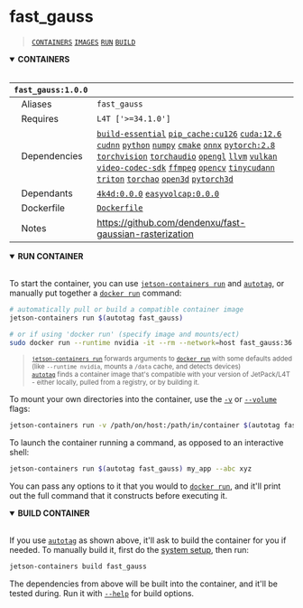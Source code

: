 # fast_gauss

> [`CONTAINERS`](#user-content-containers) [`IMAGES`](#user-content-images) [`RUN`](#user-content-run) [`BUILD`](#user-content-build)

<details open>
<summary><b><a id="containers">CONTAINERS</a></b></summary>
<br>

| **`fast_gauss:1.0.0`** | |
| :-- | :-- |
| &nbsp;&nbsp;&nbsp;Aliases | `fast_gauss` |
| &nbsp;&nbsp;&nbsp;Requires | `L4T ['>=34.1.0']` |
| &nbsp;&nbsp;&nbsp;Dependencies | [`build-essential`](/packages/build/build-essential) [`pip_cache:cu126`](/packages/cuda/cuda) [`cuda:12.6`](/packages/cuda/cuda) [`cudnn`](/packages/cuda/cudnn) [`python`](/packages/build/python) [`numpy`](/packages/numeric/numpy) [`cmake`](/packages/build/cmake/cmake_pip) [`onnx`](/packages/ml/onnx) [`pytorch:2.8`](/packages/pytorch) [`torchvision`](/packages/pytorch/torchvision) [`torchaudio`](/packages/pytorch/torchaudio) [`opengl`](/packages/multimedia/opengl) [`llvm`](/packages/build/llvm) [`vulkan`](/packages/multimedia/vulkan) [`video-codec-sdk`](/packages/multimedia/video-codec-sdk) [`ffmpeg`](/packages/multimedia/ffmpeg) [`opencv`](/packages/cv/opencv) [`tinycudann`](/packages/3d/3dvision/tinycudann) [`triton`](/packages/ml/triton) [`torchao`](/packages/pytorch/torchao) [`open3d`](/packages/3d/3dvision/open3d) [`pytorch3d`](/packages/pytorch/torch3d) |
| &nbsp;&nbsp;&nbsp;Dependants | [`4k4d:0.0.0`](/packages/3d/gaussian_splatting/4k4d) [`easyvolcap:0.0.0`](/packages/3d/gaussian_splatting/easyvolcap) |
| &nbsp;&nbsp;&nbsp;Dockerfile | [`Dockerfile`](Dockerfile) |
| &nbsp;&nbsp;&nbsp;Notes | https://github.com/dendenxu/fast-gaussian-rasterization |

</details>

<details open>
<summary><b><a id="run">RUN CONTAINER</a></b></summary>
<br>

To start the container, you can use [`jetson-containers run`](/docs/run.md) and [`autotag`](/docs/run.md#autotag), or manually put together a [`docker run`](https://docs.docker.com/engine/reference/commandline/run/) command:
```bash
# automatically pull or build a compatible container image
jetson-containers run $(autotag fast_gauss)

# or if using 'docker run' (specify image and mounts/ect)
sudo docker run --runtime nvidia -it --rm --network=host fast_gauss:36.4.0

```
> <sup>[`jetson-containers run`](/docs/run.md) forwards arguments to [`docker run`](https://docs.docker.com/engine/reference/commandline/run/) with some defaults added (like `--runtime nvidia`, mounts a `/data` cache, and detects devices)</sup><br>
> <sup>[`autotag`](/docs/run.md#autotag) finds a container image that's compatible with your version of JetPack/L4T - either locally, pulled from a registry, or by building it.</sup>

To mount your own directories into the container, use the [`-v`](https://docs.docker.com/engine/reference/commandline/run/#volume) or [`--volume`](https://docs.docker.com/engine/reference/commandline/run/#volume) flags:
```bash
jetson-containers run -v /path/on/host:/path/in/container $(autotag fast_gauss)
```
To launch the container running a command, as opposed to an interactive shell:
```bash
jetson-containers run $(autotag fast_gauss) my_app --abc xyz
```
You can pass any options to it that you would to [`docker run`](https://docs.docker.com/engine/reference/commandline/run/), and it'll print out the full command that it constructs before executing it.
</details>
<details open>
<summary><b><a id="build">BUILD CONTAINER</b></summary>
<br>

If you use [`autotag`](/docs/run.md#autotag) as shown above, it'll ask to build the container for you if needed.  To manually build it, first do the [system setup](/docs/setup.md), then run:
```bash
jetson-containers build fast_gauss
```
The dependencies from above will be built into the container, and it'll be tested during.  Run it with [`--help`](/jetson_containers/build.py) for build options.
</details>
